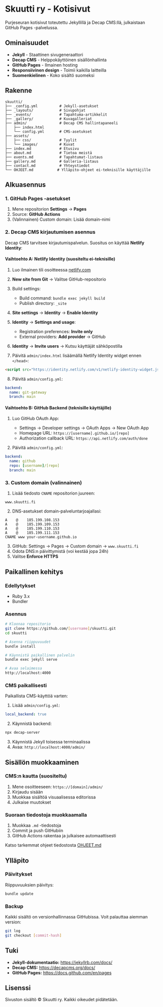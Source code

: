 # Skuutti ry - Kotisivut

Purjeseuran kotisivut toteutettu Jekyllillä ja Decap CMS:llä, julkaistaan GitHub Pages -palvelussa.

## Ominaisuudet

- **Jekyll** - Staattinen sivugeneraattori
- **Decap CMS** - Helppokäyttöinen sisällönhallinta
- **GitHub Pages** - Ilmainen hosting
- **Responsiivinen design** - Toimii kaikilla laitteilla
- **Suomenkielinen** - Koko sisältö suomeksi

## Rakenne

```
skuutti/
├── _config.yml          # Jekyll-asetukset
├── _layouts/            # Sivupohjat
├── _events/             # Tapahtuma-artikkelit
├── _gallery/            # Kuvagalleriat
├── admin/               # Decap CMS hallintapaneeli
│   ├── index.html
│   └── config.yml       # CMS-asetukset
├── assets/
│   ├── css/             # Tyylit
│   └── images/          # Kuvat
├── index.md             # Etusivu
├── about.md             # Tietoa meistä
├── events.md            # Tapahtumat-listaus
├── gallery.md           # Galleria-listaus
├── contact.md           # Yhteystiedot
└── OHJEET.md           # Ylläpito-ohjeet ei-teknisille käyttäjille
```

## Alkuasennus

### 1. GitHub Pages -asetukset

1. Mene repositorion **Settings** → **Pages**
2. Source: **GitHub Actions**
3. (Valinnainen) Custom domain: Lisää domain-nimi

### 2. Decap CMS kirjautumisen asennus

Decap CMS tarvitsee kirjautumispalvelun. Suositus on käyttää **Netlify Identity**:

#### Vaihtoehto A: Netlify Identity (suositeltu ei-teknisille)

1. Luo ilmainen tili osoitteessa [netlify.com](https://netlify.com)
2. **New site from Git** → Valitse GitHub-repositorio
3. Build settings:
   - Build command: `bundle exec jekyll build`
   - Publish directory: `_site`
4. **Site settings** → **Identity** → **Enable Identity**
5. **Identity** → **Settings and usage**:
   - Registration preferences: **Invite only**
   - External providers: **Add provider** → GitHub
6. **Identity** → **Invite users** → Kutsu käyttäjät sähköpostilla

7. Päivitä `admin/index.html` lisäämällä Netlify Identity widget ennen `</head>`:
```html
<script src="https://identity.netlify.com/v1/netlify-identity-widget.js"></script>
```

8. Päivitä `admin/config.yml`:
```yaml
backend:
  name: git-gateway
  branch: main
```

#### Vaihtoehto B: GitHub Backend (teknisille käyttäjille)

1. Luo GitHub OAuth App:
   - Settings → Developer settings → OAuth Apps → New OAuth App
   - Homepage URL: `https://[username].github.io/[repo]`
   - Authorization callback URL: `https://api.netlify.com/auth/done`

2. Päivitä `admin/config.yml`:
```yaml
backend:
  name: github
  repo: [username]/[repo]
  branch: main
```

### 3. Custom domain (valinnainen)

1. Lisää tiedosto `CNAME` repositorion juureen:
```
www.skuutti.fi
```

2. DNS-asetukset domain-palveluntarjoajallasi:
```
A    @    185.199.108.153
A    @    185.199.109.153
A    @    185.199.110.153
A    @    185.199.111.153
CNAME www your-username.github.io
```

3. GitHub: Settings → Pages → Custom domain → `www.skuutti.fi`
4. Odota DNS:n päivittymistä (voi kestää jopa 24h)
5. Valitse **Enforce HTTPS**

## Paikallinen kehitys

### Edellytykset

- Ruby 3.x
- Bundler

### Asennus

```bash
# Kloonaa repositorio
git clone https://github.com/[username]/skuutti.git
cd skuutti

# Asenna riippuvuudet
bundle install

# Käynnistä paikallinen palvelin
bundle exec jekyll serve

# Avaa selaimessa
http://localhost:4000
```

### CMS paikallisesti

Paikallista CMS-käyttöä varten:

1. Lisää `admin/config.yml`:
```yaml
local_backend: true
```

2. Käynnistä backend:
```bash
npx decap-server
```

3. Käynnistä Jekyll toisessa terminaalissa
4. Avaa: `http://localhost:4000/admin/`

## Sisällön muokkaaminen

### CMS:n kautta (suositeltu)

1. Mene osoitteeseen: `https://[domain]/admin/`
2. Kirjaudu sisään
3. Muokkaa sisältöä visuaalisessa editorissa
4. Julkaise muutokset

### Suoraan tiedostoja muokkaamalla

1. Muokkaa `.md` -tiedostoja
2. Commit ja push GitHubiin
3. GitHub Actions rakentaa ja julkaisee automaattisesti

Katso tarkemmat ohjeet tiedostosta [OHJEET.md](OHJEET.md)

## Ylläpito

### Päivitykset

Riippuvuuksien päivitys:
```bash
bundle update
```

### Backup

Kaikki sisältö on versionhallinnassa GitHubissa. Voit palauttaa aiemman version:
```bash
git log
git checkout [commit-hash]
```

## Tuki

- **Jekyll-dokumentaatio:** https://jekyllrb.com/docs/
- **Decap CMS:** https://decapcms.org/docs/
- **GitHub Pages:** https://docs.github.com/en/pages

## Lisenssi

Sivuston sisältö © Skuutti ry. Kaikki oikeudet pidätetään.
